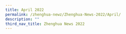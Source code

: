 ```yaml
---
title: April 2022
permalink: /zhenghua-newz/Zhenghua-News-2022/April/
description: ""
third_nav_title: Zhenghua News 2022
---
```


